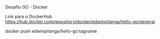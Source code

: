 Desafio GO - Docker

Link para o DockerHub
https://hub.docker.com/repository/docker/edwinpitanga/hello-go/general

docker push edwinpitanga/hello-go:tagname

